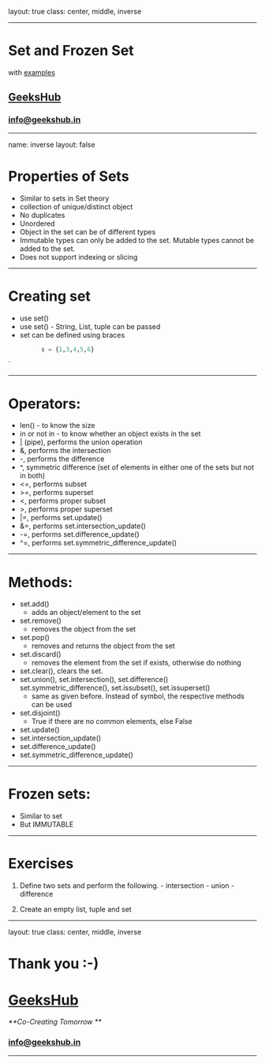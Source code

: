 layout: true
class: center, middle, inverse

---

# Set and Frozen Set
with [examples](set.ipynb)
## [GeeksHub](http://www.geekshub.in)
### [info@geekshub.in](mailto:info@geekshub.in)

---

name: inverse
layout: false

# Properties of Sets
  - Similar to sets in Set theory
  - collection of unique/distinct object
  - No duplicates
  - Unordered
  - Object in the set can be of different types
  - Immutable types can only be added to the set. Mutable types cannot be added to the set.
  - Does not support indexing or slicing

---

# Creating set
  - use set()
  - use set(<iterable object>) - String, List, tuple can be 
    passed
  - set can be defined using braces
      ```python
            s = {1,3,4,5,6}
      ```
`

---

# Operators:
  - len() - to know the size
  - in or not in - to know whether an object exists in the set 
  - | (pipe), performs the union operation
  - &, performs the intersection
  - -, performs the difference
  - ^, symmetric difference (set of elements in either one of the sets but not in both)
  - <=, performs subset
  - \>=, performs superset
  - <, performs proper subset
  - \>, performs proper superset
  - |=, performs set.update()
  - &=, performs set.intersection_update()
  - -=, performs set.difference_update()
  - ^=, performs set.symmetric_difference_update()

---

# Methods:
   - set.add()
      - adds an object/element to the set 
   - set.remove()
      - removes the object from the set
   - set.pop()
      - removes and returns the object from the set
   - set.discard()
      - removes the element from the set if exists, otherwise do nothing
   - set.clear(), clears the set.
   - set.union(), set.intersection(), set.difference()
     set.symmetric_difference(), set.issubset(), set.issuperset()
      * same as given before. Instead of symbol, the respective
          methods can be used
   - set.disjoint()
        * True if there are no common elements, else False
   - set.update()
   - set.intersection_update()
   - set.difference_update()
   - set.symmetric_difference_update()

---

# Frozen sets:
- Similar to set
- But IMMUTABLE

---

# Exercises

1. Define two sets and perform the following.
        - intersection
        - union
        - difference

2. Create an empty list, tuple and set

---

layout: true
class: center, middle, inverse

# Thank you :-)

# [GeeksHub](http://www.geekshub.in)
_**Co-Creating Tomorrow **_
### [info@geekshub.in](mailto:info@geekshub.in)

---
